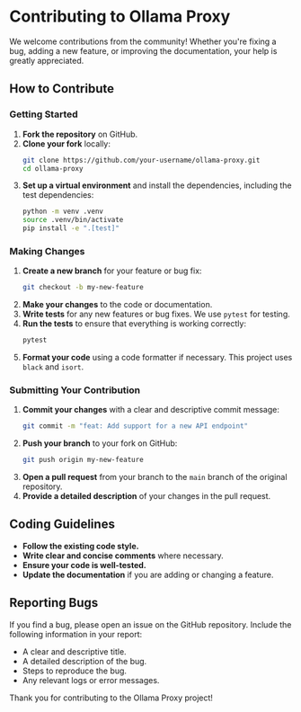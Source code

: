 # Contributing to Ollama Proxy

We welcome contributions from the community! Whether you're fixing a bug, adding a new feature, or improving the documentation, your help is greatly appreciated.

## How to Contribute

### Getting Started

1.  **Fork the repository** on GitHub.
2.  **Clone your fork** locally:
    ```bash
    git clone https://github.com/your-username/ollama-proxy.git
    cd ollama-proxy
    ```
3.  **Set up a virtual environment** and install the dependencies, including the test dependencies:
    ```bash
    python -m venv .venv
    source .venv/bin/activate
    pip install -e ".[test]"
    ```

### Making Changes

1.  **Create a new branch** for your feature or bug fix:
    ```bash
    git checkout -b my-new-feature
    ```
2.  **Make your changes** to the code or documentation.
3.  **Write tests** for any new features or bug fixes. We use `pytest` for testing.
4.  **Run the tests** to ensure that everything is working correctly:
    ```bash
    pytest
    ```
5.  **Format your code** using a code formatter if necessary. This project uses `black` and `isort`.

### Submitting Your Contribution

1.  **Commit your changes** with a clear and descriptive commit message:
    ```bash
    git commit -m "feat: Add support for a new API endpoint"
    ```
2.  **Push your branch** to your fork on GitHub:
    ```bash
    git push origin my-new-feature
    ```
3.  **Open a pull request** from your branch to the `main` branch of the original repository.
4.  **Provide a detailed description** of your changes in the pull request.

## Coding Guidelines

-   **Follow the existing code style.**
-   **Write clear and concise comments** where necessary.
-   **Ensure your code is well-tested.**
-   **Update the documentation** if you are adding or changing a feature.

## Reporting Bugs

If you find a bug, please open an issue on the GitHub repository. Include the following information in your report:

-   A clear and descriptive title.
-   A detailed description of the bug.
-   Steps to reproduce the bug.
-   Any relevant logs or error messages.

Thank you for contributing to the Ollama Proxy project!
